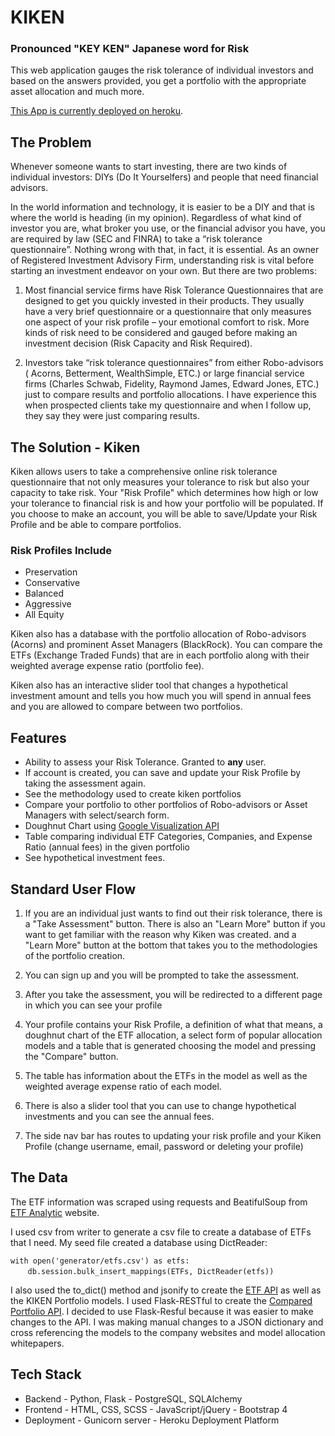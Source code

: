 # KIKEN

### Pronounced "KEY KEN" Japanese word for Risk

This web application gauges the risk tolerance of individual investors and based on the answers provided, you get a portfolio with the appropriate asset allocation and much more.

[This App is currently deployed on heroku](https://kiken.herokuapp.com/).

## The Problem

Whenever someone wants to start investing, there are two kinds of individual investors: DIYs (Do It Yourselfers) and people that need financial advisors.

In the world information and technology, it is easier to be a DIY and that is where the world is heading (in my opinion). Regardless of what kind of investor you are, what broker you use, or the financial advisor you have, you are required by law (SEC and FINRA) to take a “risk tolerance questionnaire”. Nothing wrong with that, in fact, it is essential. As an owner of Registered Investment Advisory Firm, understanding risk is vital before starting an investment endeavor on your own. But there are two problems:

1. Most financial service firms have Risk Tolerance Questionnaires that are designed to get you quickly invested in their products. They usually have a very brief questionnaire or a questionnaire that only measures one aspect of your risk profile – your emotional comfort to risk. More kinds of risk need to be considered and gauged before making an investment decision (Risk Capacity and Risk Required).

2. Investors take “risk tolerance questionnaires” from either Robo-advisors ( Acorns, Betterment, WealthSimple, ETC.) or large financial service firms (Charles Schwab, Fidelity, Raymond James, Edward Jones, ETC.) just to compare results and portfolio allocations. I have experience this when prospected clients take my questionnaire and when I follow up, they say they were just comparing results.

## The Solution - Kiken

Kiken allows users to take a comprehensive online risk tolerance questionnaire that not only measures your tolerance to risk but also your capacity to take risk. Your "Risk Profile" which determines how high or low your tolerance to financial risk is and how your portfolio will be populated. If you choose to make an account, you will be able to save/Update your Risk Profile and be able to compare portfolios.

### Risk Profiles Include

- Preservation
- Conservative
- Balanced
- Aggressive
- All Equity

Kiken also has a database with the portfolio allocation of Robo-advisors (Acorns) and prominent Asset Managers (BlackRock). You can compare the ETFs (Exchange Traded Funds) that are in each portfolio along with their weighted average expense ratio (portfolio fee).

Kiken also has an interactive slider tool that changes a hypothetical investment amount and tells you how much you will spend in annual fees and you are allowed to compare between two portfolios.

## Features

- Ability to assess your Risk Tolerance. Granted to **any** user.
- If account is created, you can save and update your Risk Profile by taking the assessment again.
- See the methodology used to create kiken portfolios
- Compare your portfolio to other portfolios of Robo-advisors or Asset Managers with select/search form.
- Doughnut Chart using [Google Visualization API](https://developers.google.com/chart/interactive/docs/reference?ref=apilist.fun)
- Table comparing individual ETF Categories, Companies, and Expense Ratio (annual fees) in the given portfolio
- See hypothetical investment fees.

## Standard User Flow

1.  If you are an individual just wants to find out their risk tolerance, there is a "Take Assessment" button. There is also an "Learn More" button if you want to get familiar with the reason why Kiken was created. and a "Learn More" button at the bottom that takes you to the methodologies of the portfolio creation.

2.  You can sign up and you will be prompted to take the assessment.

3.  After you take the assessment, you will be redirected to a different page in which you can see your profile

4.  Your profile contains your Risk Profile, a definition of what that means, a doughnut chart of the ETF allocation, a select form of popular allocation models and a table that is generated choosing the model and pressing the "Compare" button.
5.  The table has information about the ETFs in the model as well as the weighted average expense ratio of each model.

6.  There is also a slider tool that you can use to change hypothetical investments and you can see the annual fees.

7.  The side nav bar has routes to updating your risk profile and your Kiken Profile (change username, email, password or deleting your profile)

## The Data

The ETF information was scraped using requests and BeatifulSoup from [ETF Analytic](https://etfdb.com/etfs/asset-class/#etfs__expenses&sort_name=assets_under_management&sort_order=desc&page=1) website.

I used csv from writer to generate a csv file to create a database of ETFs that I need. My seed file created a database using DictReader:

`with open('generator/etfs.csv') as etfs:`
&nbsp;&nbsp;&nbsp;&nbsp;&nbsp;&nbsp;&nbsp;`db.session.bulk_insert_mappings(ETFs, DictReader(etfs))`

I also used the to_dict() method and jsonify to create the [ETF API](https://kiken.herokuapp.com/api/etfs) as well as the KIKEN Portfolio models. I used Flask-RESTful to create the [Compared Portfolio API](https://kiken.herokuapp.com/api/models). I decided to use Flask-Resful because it was easier to make changes to the API. I was making manual changes to a JSON dictionary and cross referencing the models to the company websites and model allocation whitepapers.

## Tech Stack

- Backend - Python, Flask - PostgreSQL, SQLAlchemy
- Frontend - HTML, CSS, SCSS - JavaScript/jQuery - Bootstrap 4
- Deployment - Gunicorn server - Heroku Deployment Platform
